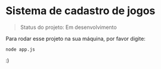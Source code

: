 # Sistema de cadastro de jogos

> Status do projeto: Em desenvolvimento

Para rodar esse projeto na sua máquina, por favor digite:

``` 
node app.js
```

:)
